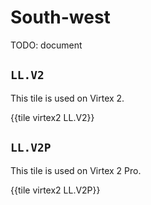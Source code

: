 # South-west

TODO: document


## `LL.V2`

This tile is used on Virtex 2.

{{tile virtex2 LL.V2}}


## `LL.V2P`

This tile is used on Virtex 2 Pro.

{{tile virtex2 LL.V2P}}